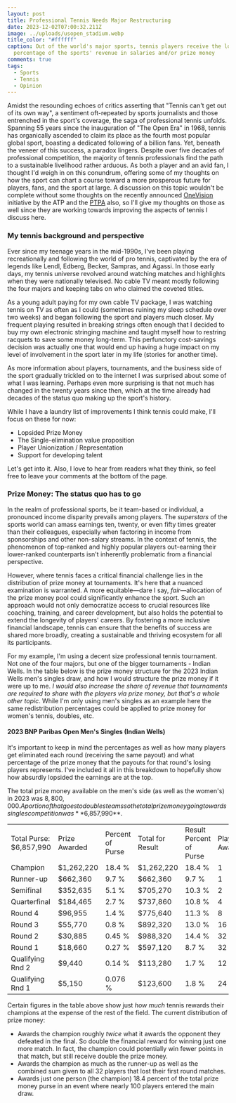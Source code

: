 ```yaml
---
layout: post
title: Professional Tennis Needs Major Restructuring
date: 2023-12-02T07:00:32.211Z
image: ../uploads/usopen_stadium.webp
title_color: "#ffffff"
caption: Out of the world's major sports, tennis players receive the lowest
  percentage of the sports' revenue in salaries and/or prize money
comments: true
tags:
  - Sports
  - Tennis
  - Opinion
---
```

Amidst the resounding echoes of critics asserting that "Tennis can't get out of its own way", a sentiment oft-repeated by sports journalists and those entrenched in the sport's coverage, the saga of professional tennis unfolds. Spanning 55 years since the inauguration of "The Open Era" in 1968, tennis has organically ascended to claim its place as the fourth most popular global sport, boasting a dedicated following of a billion fans. Yet, beneath the veneer of this success, a paradox lingers. Despite over five decades of professional competition, the majority of tennis professionals find the path to a sustainable livelihood rather arduous. As both a player and an avid fan, I thought I'd weigh in on this conundrum, offering some of my thoughts on how the sport can chart a course toward a more prosperous future for players, fans, and the sport at large. A discussion on this topic wouldn't be complete without some thoughts on the recently announced [OneVision](https://onevision.atptour.com/onevision/) initiative by the ATP and the [PTPA](https://www.ptpaplayers.com/) also, so I'll give my thoughts on those as well since they are working towards improving the aspects of tennis I discuss here.

### My tennis background and perspective

Ever since my teenage years in the mid-1990s, I've been playing recreationally and following the world of pro tennis, captivated by the era of legends like Lendl, Edberg, Becker, Sampras, and Agassi. In those early days, my tennis universe revolved around watching matches and highlights when they were nationally televised. No cable TV meant mostly following the four majors and keeping tabs on who claimed the coveted titles.

As a young adult paying for my own cable TV package, I was watching tennis on TV as often as I could (sometimes ruining my sleep schedule over two weeks) and began following the sport and players much closer. My frequent playing resulted in breaking strings often enough that I decided to buy my own electronic stringing machine and taught myself how to restring racquets to save some money long-term. This perfunctory cost-savings decision was actually one that would end up having a huge impact on my level of involvement in the sport later in my life (stories for another time). 

As more information about players, tournaments, and the business side of the sport gradually trickled on to the internet I was surprised about some of what I was learning. Perhaps even more surprising is that not much has changed in the twenty years since then, which at the time already had decades of the status quo making up the sport's history.

While I have a laundry list of improvements I think tennis could make, I'll focus on these for now:

* Lopsided Prize Money
* The Single-elimination value proposition
* Player Unionization / Representation
* Support for developing talent

Let's get into it. Also, I love to hear from readers what they think, so feel free to leave your comments at the bottom of the page.

### Prize Money: The status quo has to go

In the realm of professional sports, be it team-based or individual, a pronounced income disparity prevails among players. The *superstars* of the sports world can amass earnings ten, twenty, or even fifty times greater than their colleagues, especially when factoring in income from sponsorships and other non-salary streams. In the context of tennis, the phenomenon of top-ranked and highly popular players out-earning their lower-ranked counterparts isn't inherently problematic from a financial perspective.

However, where tennis faces a critical financial challenge lies in the distribution of prize money at tournaments. It's here that a nuanced examination is warranted. A more equitable—dare I say, *fair*—allocation of the prize money pool could significantly enhance the sport. Such an approach would not only democratize access to crucial resources like coaching, training, and career development, but also holds the potential to extend the longevity of players' careers. By fostering a more inclusive financial landscape, tennis can ensure that the benefits of success are shared more broadly, creating a sustainable and thriving ecosystem for all its participants.

For my example, I'm using a decent size professional tennis tournament. Not one of the four majors, but one of the bigger tournaments - Indian Wells. In the table below is the prize money structure for the 2023 Indian Wells men's singles draw, and how I would structure the prize money if it were up to me. *I would also increase the share of revenue that tournaments are required to share with the players via prize money, but that's a whole other topic*. While I'm only using men's singles as an example here the same redistribution percentages could be applied to prize money for women's tennis, doubles, etc. 

#### 2023 BNP Paribas Open Men's Singles (Indian Wells)

It's important to keep in mind the percentages as well as how many players get eliminated each round (receiving the same payout) and what percentage of the prize money that the payouts for that round's losing players represents. I've included it all in this breakdown to hopefully show how absurdly lopsided the earnings are at the top.

The total prize money available on the men's side (as well as the women's) in 2023 was $8,800,000. A portion of that goes to doubles teams so the total prize money going towards singles competition was **$6,857,990**.

<table>
  <tbody>
    <tr>
      <td>Total Purse: $6,857,990</td>
      <td>Prize Awarded</td>
      <td>Percent of Purse</td>
      <td>Total for Result</td>
      <td>Result Percent of Purse</td>
      <td>Players Awarded</td>
      <td>My Prize Proposal</td>
      <td>Percent of Purse</td>
      <td>Total for Result</td>
      <td>Result Percent of Purse</td>
    </tr>
    <tr>
      <td>Champion</td>
      <td>$1,262,220</td>
      <td>18.4 %</td>
      <td>$1,262,220</td>
      <td>18.4 %</td>
      <td>1</td>
      <td></td>
      <td></td>
      <td></td>
      <td></td>
    </tr>
    <tr>
      <td>Runner-up</td>
      <td>$662,360</td>
      <td>9.7 %</td>
      <td>$662,360</td>
      <td>9.7 %</td>
      <td>1</td>
      <td></td>
      <td></td>
      <td></td>
      <td></td>
    </tr>
    <tr>
      <td>Semifinal</td>
      <td>$352,635</td>
      <td>5.1 %</td>
      <td>$705,270</td>
      <td>10.3 %</td>
      <td>2</td>
      <td></td>
      <td></td>
      <td></td>
      <td></td>
    </tr>
    <tr>
      <td>Quarterfinal</td>
      <td>$184,465</td>
      <td>2.7 %</td>
      <td>$737,860</td>
      <td>10.8 %</td>
      <td>4</td>
      <td></td>
      <td></td>
      <td></td>
      <td></td>
    </tr>
    <tr>
      <td>Round 4</td>
      <td>$96,955</td>
      <td>1.4 %</td>
      <td>$775,640</td>
      <td>11.3 %</td>
      <td>8</td>
      <td></td>
      <td></td>
      <td></td>
      <td></td>
    </tr>
    <tr>
      <td>Round 3</td>
      <td>$55,770</td>
      <td>0.8 %</td>
      <td>$892,320</td>
      <td>13.0 %</td>
      <td>16</td>
      <td></td>
      <td></td>
      <td></td>
      <td></td>
    </tr>
    <tr>
      <td>Round 2</td>
      <td>$30,885</td>
      <td>0.45 %</td>
      <td>$988,320</td>
      <td>14.4 %</td>
      <td>32</td>
      <td></td>
      <td></td>
      <td></td>
      <td></td>
    </tr>
    <tr>
      <td>Round 1</td>
      <td>$18,660</td>
      <td>0.27 %</td>
      <td>$597,120</td>
      <td>8.7 %</td>
      <td>32</td>
      <td></td>
      <td></td>
      <td></td>
      <td></td>
    </tr>
    <tr>
      <td>Qualifying Rnd 2</td>
      <td>$9,440</td>
      <td>0.14 %</td>
      <td>$113,280</td>
      <td>1.7 %</td>
      <td>12</td>
      <td></td>
      <td></td>
      <td></td>
      <td></td>
    </tr>
    <tr>
      <td>Qualifying Rnd 1</td>
      <td>$5,150</td>
      <td>0.076 %</td>
      <td>$123,600</td>
      <td>1.8 %</td>
      <td>24</td>
      <td></td>
      <td></td>
      <td></td>
      <td></td>
    </tr>
  </tbody>
</table>

Certain figures in the table above show just *how much* tennis rewards their champions at the expense of the rest of the field. The current distribution of prize money:
* Awards the champion roughly *twice* what it awards the opponent they defeated in the final. So double the financial reward for winning just one more match. In fact, the champion could potentially win fewer points in that match, but still receive double the prize money.
* Awards the champion as much as the runner-up as well as the combined sum given to all 32 players that lost their first round matches.
* Awards just one person (the champion) 18.4 percent of the total prize money purse in an event where nearly 100 players entered the main draw.
